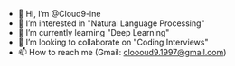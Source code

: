 - 👋 Hi, I’m @Cloud9-ine
- 👀 I’m interested in "Natural Language Processing"
- 🌱 I’m currently learning "Deep Learning"
- 💞️ I’m looking to collaborate on "Coding Interviews"
- 📫 How to reach me (Gmail: cloooud9.1997@gmail.com)

<!---
Cloud9-ine/Cloud9-ine is a ✨ special ✨ repository because its `README.md` (this file) appears on your GitHub profile.
You can click the Preview link to take a look at your changes.
--->
